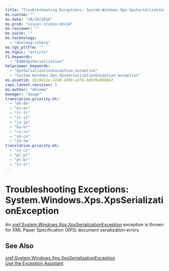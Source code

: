 ```yaml
---
title: "Troubleshooting Exceptions: System.Windows.Xps.XpsSerializationException | hehe"
ms.custom: ""
ms.date: "10/19/2016"
ms.prod: "visual-studio-dev14"
ms.reviewer: ""
ms.suite: ""
ms.technology: 
  - "devlang-csharp"
ms.tgt_pltfrm: ""
ms.topic: "article"
f1_keywords: 
  - "EHWXXpsSerialization"
helpviewer_keywords: 
  - "XpsSerializationException exception"
  - "System.Windows.Xps.XpsSerializationException exception"
ms.assetid: d2c8412e-e2a0-4300-a3f4-bd6f0a9b0847
caps.latest.revision: 5
ms.author: "mblome"
manager: "douge"
translation.priority.ht: 
  - "de-de"
  - "es-es"
  - "fr-fr"
  - "it-it"
  - "ja-jp"
  - "ko-kr"
  - "ru-ru"
  - "zh-cn"
  - "zh-tw"
translation.priority.mt: 
  - "cs-cz"
  - "pl-pl"
  - "pt-br"
  - "tr-tr"
---
```

# Troubleshooting Exceptions: System.Windows.Xps.XpsSerializationException
An <xref:System.Windows.Xps.XpsSerializationException> exception is thrown for XML Paper Specification (XPS) document serialization errors.  
  
## See Also  
 <xref:System.Windows.Xps.XpsSerializationException>   
 [Use the Exception Assistant](../Topic/How%20to:%20Use%20the%20Exception%20Assistant.md)